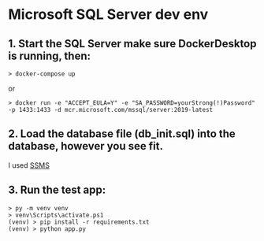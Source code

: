 
# Microsoft SQL Server dev env

## 1. Start the SQL Server make sure DockerDesktop is running, then:

    > docker-compose up

  or 

    > docker run -e "ACCEPT_EULA=Y" -e "SA_PASSWORD=yourStrong(!)Password" -p 1433:1433 -d mcr.microsoft.com/mssql/server:2019-latest

## 2. Load the database file (db_init.sql) into the database, however you see fit.

  I used [SSMS](https://docs.microsoft.com/en-us/sql/ssms/sql-server-management-studio-ssms?view=sql-server-ver15)

## 3. Run the test app:

    > py -m venv venv
    > venv\Scripts\activate.ps1
    (venv) > pip install -r requirements.txt
    (venv) > python app.py
